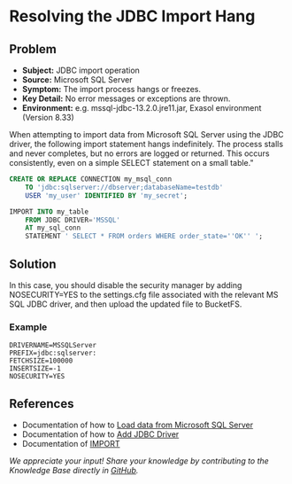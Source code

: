# Resolving the JDBC Import Hang

## Problem

* **Subject:** JDBC import operation
* **Source:** Microsoft SQL Server
* **Symptom:** The import process hangs or freezes.
* **Key Detail:** No error messages or exceptions are thrown.
* **Environment:** e.g. mssql-jdbc-13.2.0.jre11.jar, Exasol environment (Version 8.33)

When attempting to import data from Microsoft SQL Server using the JDBC driver, the following import statement hangs indefinitely. The process stalls and never completes, but no errors are logged or returned. This occurs consistently, even on a simple SELECT statement on a small table."

```sql
CREATE OR REPLACE CONNECTION my_msql_conn
    TO 'jdbc:sqlserver://dbserver;databaseName=testdb'
    USER 'my_user' IDENTIFIED BY 'my_secret';

IMPORT INTO my_table 
    FROM JDBC DRIVER='MSSQL'
    AT my_sql_conn
    STATEMENT ' SELECT * FROM orders WHERE order_state=''OK'' ';
```

## Solution

In this case, you should disable the security manager by adding NOSECURITY=YES to the settings.cfg file associated with the relevant MS SQL JDBC driver, and then upload the updated file to BucketFS.

### Example

```text
DRIVERNAME=MSSQLServer
PREFIX=jdbc:sqlserver:
FETCHSIZE=100000
INSERTSIZE=-1
NOSECURITY=YES
```

## References

* Documentation of how to [Load data from Microsoft SQL Server](https://docs.exasol.com/db/latest/loading_data/connect_sources/sql_server.htm)
* Documentation of how to [Add JDBC Driver](https://docs.exasol.com/db/latest/administration/on-premise/manage_drivers/add_jdbc_driver.htm)
* Documentation of [IMPORT](https://docs.exasol.com/db/latest/sql/import.htm)

*We appreciate your input! Share your knowledge by contributing to the Knowledge Base directly in [GitHub](https://github.com/exasol/public-knowledgebase).*
